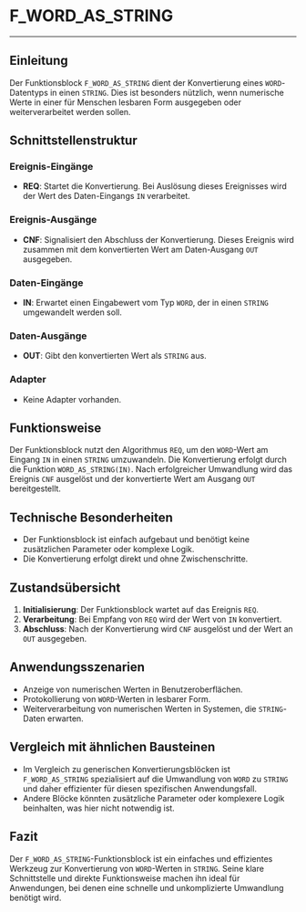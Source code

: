 # F_WORD_AS_STRING

* * * * * * * * * *
## Einleitung
Der Funktionsblock `F_WORD_AS_STRING` dient der Konvertierung eines `WORD`-Datentyps in einen `STRING`. Dies ist besonders nützlich, wenn numerische Werte in einer für Menschen lesbaren Form ausgegeben oder weiterverarbeitet werden sollen.

## Schnittstellenstruktur
### **Ereignis-Eingänge**
- **REQ**: Startet die Konvertierung. Bei Auslösung dieses Ereignisses wird der Wert des Daten-Eingangs `IN` verarbeitet.

### **Ereignis-Ausgänge**
- **CNF**: Signalisiert den Abschluss der Konvertierung. Dieses Ereignis wird zusammen mit dem konvertierten Wert am Daten-Ausgang `OUT` ausgegeben.

### **Daten-Eingänge**
- **IN**: Erwartet einen Eingabewert vom Typ `WORD`, der in einen `STRING` umgewandelt werden soll.

### **Daten-Ausgänge**
- **OUT**: Gibt den konvertierten Wert als `STRING` aus.

### **Adapter**
- Keine Adapter vorhanden.

## Funktionsweise
Der Funktionsblock nutzt den Algorithmus `REQ`, um den `WORD`-Wert am Eingang `IN` in einen `STRING` umzuwandeln. Die Konvertierung erfolgt durch die Funktion `WORD_AS_STRING(IN)`. Nach erfolgreicher Umwandlung wird das Ereignis `CNF` ausgelöst und der konvertierte Wert am Ausgang `OUT` bereitgestellt.

## Technische Besonderheiten
- Der Funktionsblock ist einfach aufgebaut und benötigt keine zusätzlichen Parameter oder komplexe Logik.
- Die Konvertierung erfolgt direkt und ohne Zwischenschritte.

## Zustandsübersicht
1. **Initialisierung**: Der Funktionsblock wartet auf das Ereignis `REQ`.
2. **Verarbeitung**: Bei Empfang von `REQ` wird der Wert von `IN` konvertiert.
3. **Abschluss**: Nach der Konvertierung wird `CNF` ausgelöst und der Wert an `OUT` ausgegeben.

## Anwendungsszenarien
- Anzeige von numerischen Werten in Benutzeroberflächen.
- Protokollierung von `WORD`-Werten in lesbarer Form.
- Weiterverarbeitung von numerischen Werten in Systemen, die `STRING`-Daten erwarten.

## Vergleich mit ähnlichen Bausteinen
- Im Vergleich zu generischen Konvertierungsblöcken ist `F_WORD_AS_STRING` spezialisiert auf die Umwandlung von `WORD` zu `STRING` und daher effizienter für diesen spezifischen Anwendungsfall.
- Andere Blöcke könnten zusätzliche Parameter oder komplexere Logik beinhalten, was hier nicht notwendig ist.

## Fazit
Der `F_WORD_AS_STRING`-Funktionsblock ist ein einfaches und effizientes Werkzeug zur Konvertierung von `WORD`-Werten in `STRING`. Seine klare Schnittstelle und direkte Funktionsweise machen ihn ideal für Anwendungen, bei denen eine schnelle und unkomplizierte Umwandlung benötigt wird.